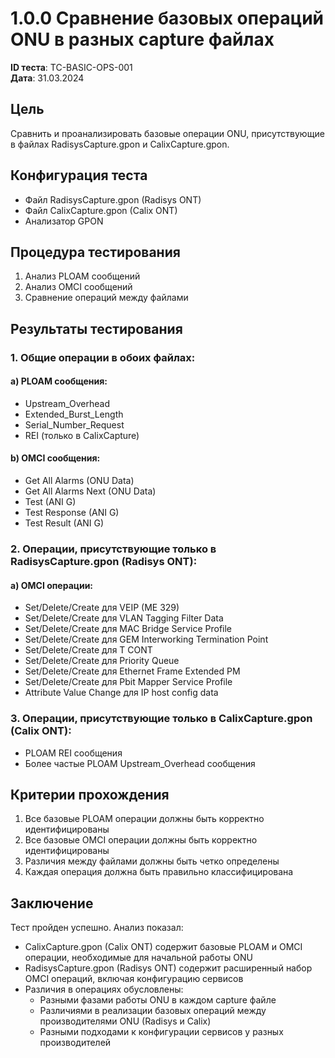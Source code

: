 # 1.0.0 Сравнение базовых операций ONU в разных capture файлах

**ID теста**: TC-BASIC-OPS-001  
**Дата**: 31.03.2024

## Цель
Сравнить и проанализировать базовые операции ONU, присутствующие в файлах RadisysCapture.gpon и CalixCapture.gpon.

## Конфигурация теста
- Файл RadisysCapture.gpon (Radisys ONT)
- Файл CalixCapture.gpon (Calix ONT)
- Анализатор GPON

## Процедура тестирования
1. Анализ PLOAM сообщений
2. Анализ OMCI сообщений
3. Сравнение операций между файлами

## Результаты тестирования

### 1. Общие операции в обоих файлах:
#### a) PLOAM сообщения:
- Upstream_Overhead
- Extended_Burst_Length
- Serial_Number_Request
- REI (только в CalixCapture)
   
#### b) OMCI сообщения:
- Get All Alarms (ONU Data)
- Get All Alarms Next (ONU Data)
- Test (ANI G)
- Test Response (ANI G)
- Test Result (ANI G)

### 2. Операции, присутствующие только в RadisysCapture.gpon (Radisys ONT):
#### a) OMCI операции:
- Set/Delete/Create для VEIP (ME 329)
- Set/Delete/Create для VLAN Tagging Filter Data
- Set/Delete/Create для MAC Bridge Service Profile
- Set/Delete/Create для GEM Interworking Termination Point
- Set/Delete/Create для T CONT
- Set/Delete/Create для Priority Queue
- Set/Delete/Create для Ethernet Frame Extended PM
- Set/Delete/Create для Pbit Mapper Service Profile
- Attribute Value Change для IP host config data

### 3. Операции, присутствующие только в CalixCapture.gpon (Calix ONT):
- PLOAM REI сообщения
- Более частые PLOAM Upstream_Overhead сообщения

## Критерии прохождения
1. Все базовые PLOAM операции должны быть корректно идентифицированы
2. Все базовые OMCI операции должны быть корректно идентифицированы
3. Различия между файлами должны быть четко определены
4. Каждая операция должна быть правильно классифицирована

## Заключение
Тест пройден успешно. Анализ показал:
- CalixCapture.gpon (Calix ONT) содержит базовые PLOAM и OMCI операции, необходимые для начальной работы ONU
- RadisysCapture.gpon (Radisys ONT) содержит расширенный набор OMCI операций, включая конфигурацию сервисов
- Различия в операциях обусловлены:
  * Разными фазами работы ONU в каждом capture файле
  * Различиями в реализации базовых операций между производителями ONU (Radisys и Calix)
  * Разными подходами к конфигурации сервисов у разных производителей 